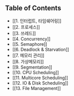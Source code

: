 
## Table of Contents

- [[1. 인터럽트, 타임쉐어링]]
- [[2. 프로세스]]
- [[3. 쓰레드]]
- [[4. Concurrency]]
- [[5. Semaphore]]
- [[6. Deadlock & Starvation]]
- [[7. 메모리 관리]]
- [[8. 가상메모리]]
- [[9. Segmentation]]
- [[10. CPU Scheduling]]
- [[11. Multicore Scheduling]]
- [[12. IO & Disk Scheduling]]
- [[13. File Management]]